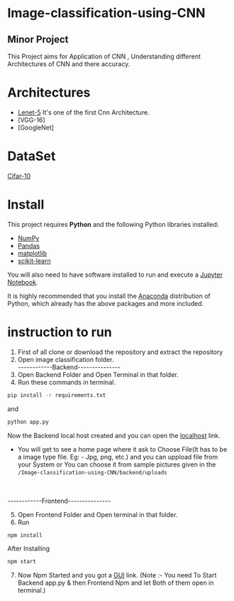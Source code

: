 # Image-classification-using-CNN
## Minor Project

This Project aims for Application of CNN , Understanding different Architectures of CNN and there accuracy.

# Architectures
  - [Lenet-5](https://www.datasciencecentral.com/lenet-5-a-classic-cnn-architecture/) It's one of the first Cnn Architecture.
  - [VGG-16]
  - [GoogleNet]

# DataSet
  [Cifar-10](https://www.cs.toronto.edu/~kriz/cifar.html)
  
# Install

This project requires **Python** and the following Python libraries installed:

- [NumPy](http://www.numpy.org/)
- [Pandas](http://pandas.pydata.org/)
- [matplotlib](http://matplotlib.org/)
- [scikit-learn](http://scikit-learn.org/stable/)

You will also need to have software installed to run and execute a [Jupyter Notebook](http://jupyter.org/install.html).

It is highly recommended that you install the [Anaconda](https://www.anaconda.com/download/) distribution of Python, which already has the above packages and more included. 
  


# instruction to run 
1) First of all clone or download the repository and extract the repository
2) Open image classification folder.<br />
------------Backend---------------
3) Open Backend Folder and Open Terminal in that folder.
4) Run these commands in terminal.
```bash
pip install -r requirements.txt
``` 
and

```bash
python app.py
``` 
Now the Backend local host created and you can open the [localhost](http://localhost:8000/home) link. 
- You will get to see a home page where it ask to Choose File(It has to be a image type file. Eg: - Jpg, png,  etc.) and you can uppload file from your System or You can choose it from sample pictures given in the `/Image-classification-using-CNN/backend/uploads`
<br />
<br />
------------Frontend---------------<br />

5) Open Frontend Folder and Open terminal in that folder.<br />
6) Run
```bash
npm install
``` 
After Installing
```bash
npm start
``` 
7) Now Npm Started and you got a [GUI](http://localhost:3000/) link.
(Note :- You need To Start Backend app.py & then Frontend Npm and let Both of them open in terminal.)
